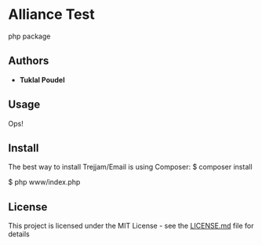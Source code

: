 # Alliance Test
php package

## Authors

* **Tuklal Poudel**

## Usage
Ops!

## Install
The best way to install Trejjam/Email is using Composer:
$ composer install

$ php www/index.php

## License

This project is licensed under the MIT License - see the [LICENSE.md](LICENSE.md) file for details